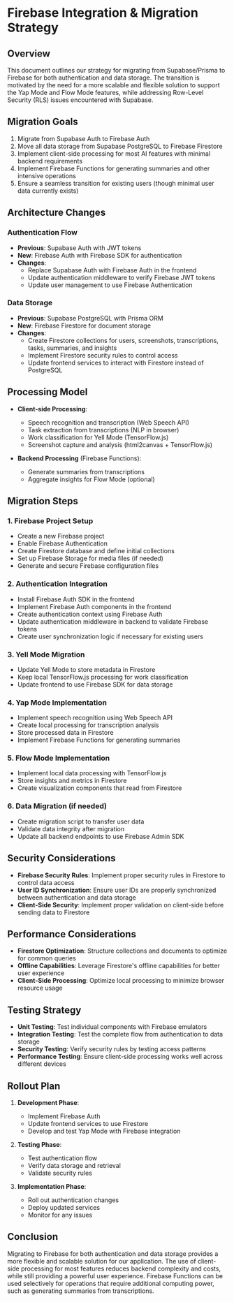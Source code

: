 # Firebase Integration & Migration Strategy

## Overview
This document outlines our strategy for migrating from Supabase/Prisma to Firebase for both authentication and data storage. The transition is motivated by the need for a more scalable and flexible solution to support the Yap Mode and Flow Mode features, while addressing Row-Level Security (RLS) issues encountered with Supabase.

## Migration Goals
1. Migrate from Supabase Auth to Firebase Auth
2. Move all data storage from Supabase PostgreSQL to Firebase Firestore
3. Implement client-side processing for most AI features with minimal backend requirements
4. Implement Firebase Functions for generating summaries and other intensive operations
5. Ensure a seamless transition for existing users (though minimal user data currently exists)

## Architecture Changes

### Authentication Flow
- **Previous**: Supabase Auth with JWT tokens
- **New**: Firebase Auth with Firebase SDK for authentication
- **Changes**: 
  - Replace Supabase Auth with Firebase Auth in the frontend
  - Update authentication middleware to verify Firebase JWT tokens
  - Update user management to use Firebase Authentication

### Data Storage
- **Previous**: Supabase PostgreSQL with Prisma ORM
- **New**: Firebase Firestore for document storage
- **Changes**:
  - Create Firestore collections for users, screenshots, transcriptions, tasks, summaries, and insights
  - Implement Firestore security rules to control access
  - Update frontend services to interact with Firestore instead of PostgreSQL

## Processing Model
- **Client-side Processing**:
  - Speech recognition and transcription (Web Speech API)
  - Task extraction from transcriptions (NLP in browser)
  - Work classification for Yell Mode (TensorFlow.js)
  - Screenshot capture and analysis (html2canvas + TensorFlow.js)
  
- **Backend Processing** (Firebase Functions):
  - Generate summaries from transcriptions
  - Aggregate insights for Flow Mode (optional)

## Migration Steps

### 1. Firebase Project Setup
- Create a new Firebase project
- Enable Firebase Authentication
- Create Firestore database and define initial collections
- Set up Firebase Storage for media files (if needed)
- Generate and secure Firebase configuration files

### 2. Authentication Integration
- Install Firebase Auth SDK in the frontend
- Implement Firebase Auth components in the frontend
- Create authentication context using Firebase Auth
- Update authentication middleware in backend to validate Firebase tokens
- Create user synchronization logic if necessary for existing users

### 3. Yell Mode Migration
- Update Yell Mode to store metadata in Firestore
- Keep local TensorFlow.js processing for work classification
- Update frontend to use Firebase SDK for data storage

### 4. Yap Mode Implementation
- Implement speech recognition using Web Speech API
- Create local processing for transcription analysis
- Store processed data in Firestore
- Implement Firebase Functions for generating summaries

### 5. Flow Mode Implementation
- Implement local data processing with TensorFlow.js
- Store insights and metrics in Firestore
- Create visualization components that read from Firestore

### 6. Data Migration (if needed)
- Create migration script to transfer user data
- Validate data integrity after migration
- Update all backend endpoints to use Firebase Admin SDK

## Security Considerations
- **Firebase Security Rules**: Implement proper security rules in Firestore to control data access
- **User ID Synchronization**: Ensure user IDs are properly synchronized between authentication and data storage
- **Client-Side Security**: Implement proper validation on client-side before sending data to Firestore

## Performance Considerations
- **Firestore Optimization**: Structure collections and documents to optimize for common queries
- **Offline Capabilities**: Leverage Firestore's offline capabilities for better user experience
- **Client-Side Processing**: Optimize local processing to minimize browser resource usage

## Testing Strategy
- **Unit Testing**: Test individual components with Firebase emulators
- **Integration Testing**: Test the complete flow from authentication to data storage
- **Security Testing**: Verify security rules by testing access patterns
- **Performance Testing**: Ensure client-side processing works well across different devices

## Rollout Plan
1. **Development Phase**:
   - Implement Firebase Auth
   - Update frontend services to use Firestore
   - Develop and test Yap Mode with Firebase integration

2. **Testing Phase**:
   - Test authentication flow
   - Verify data storage and retrieval
   - Validate security rules

3. **Implementation Phase**:
   - Roll out authentication changes
   - Deploy updated services
   - Monitor for any issues

## Conclusion
Migrating to Firebase for both authentication and data storage provides a more flexible and scalable solution for our application. The use of client-side processing for most features reduces backend complexity and costs, while still providing a powerful user experience. Firebase Functions can be used selectively for operations that require additional computing power, such as generating summaries from transcriptions. 